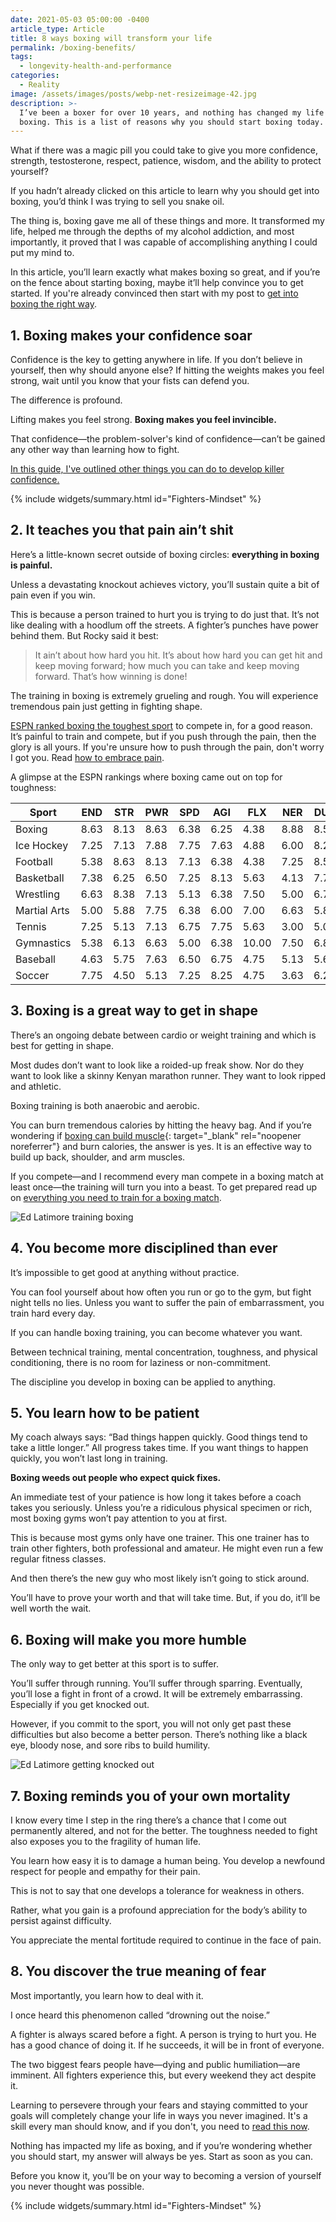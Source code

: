 ```yaml
---
date: 2021-05-03 05:00:00 -0400
article_type: Article
title: 8 ways boxing will transform your life
permalink: /boxing-benefits/
tags:
  - longevity-health-and-performance
categories:
  - Reality
image: /assets/images/posts/webp-net-resizeimage-42.jpg
description: >-
  I’ve been a boxer for over 10 years, and nothing has changed my life more than
  boxing. This is a list of reasons why you should start boxing today.
---
```

What if there was a magic pill you could take to give you more confidence, strength, testosterone, respect, patience, wisdom, and the ability to protect yourself?

If you hadn’t already clicked on this article to learn why you should get into boxing, you’d think I was trying to sell you snake oil.

The thing is, boxing gave me all of these things and more. It transformed my life, helped me through the depths of my alcohol addiction, and most importantly, it proved that I was capable of accomplishing anything I could put my mind to.

In this article, you’ll learn exactly what makes boxing so great, and if you’re on the fence about starting boxing, maybe it’ll help convince you to get started. If you're already convinced then start with my post to [get into boxing the right way](https://edlatimore.com/how-to-get-into-boxing/).

## 1\. Boxing makes your confidence soar

Confidence is the key to getting anywhere in life. If you don’t believe in yourself, then why should anyone else? If hitting the weights makes you feel strong, wait until you know that your fists can defend you.

The difference is profound.

Lifting makes you feel strong. **Boxing makes you feel invincible.**

That confidence—the problem-solver's kind of confidence—can’t be gained any other way than learning how to fight.

[In this guide, I've outlined other things you can do to develop killer confidence.](/resources/four-confidences/)

{% include widgets/summary.html id="Fighters-Mindset" %}

## 2\. It teaches you that pain ain’t shit

Here’s a little-known secret outside of boxing circles: **everything in boxing is painful.**

Unless a devastating knockout achieves victory, you’ll sustain quite a bit of pain even if you win.

This is because a person trained to hurt you is trying to do just that. It’s not like dealing with a hoodlum off the streets. A fighter’s punches have power behind them. But Rocky said it best:

> It ain’t about how hard you hit. It’s about how hard you can get hit and keep moving forward; how much you can take and keep moving forward. That’s how winning is done!

The training in boxing is extremely grueling and rough. You will experience tremendous pain just getting in fighting shape.

[ESPN ranked boxing the toughest sport](http://www.espn.com/espn/page2/sportSkills) to compete in, for a good reason. It’s painful to train and compete, but if you push through the pain, then the glory is all yours. If you're unsure how to push through the pain, don't worry I got you. Read [how to embrace pain](https://edlatimore.com/pushing-through-the-pain/).

A glimpse at the ESPN rankings where boxing came out on top for toughness:

| Sport | END | STR | PWR | SPD | AGI | FLX | NER | DUR | HAN | ANA | Total | Rank |
| --- | --- | --- | --- | --- | --- | --- | --- | --- | --- | --- | --- | --- |
| Boxing | 8\.63 | 8\.13 | 8\.63 | 6\.38 | 6\.25 | 4\.38 | 8\.88 | 8\.50 | 7\.00 | 5\.63 | 72\.375 | 1 |
| Ice Hockey | 7\.25 | 7\.13 | 7\.88 | 7\.75 | 7\.63 | 4\.88 | 6\.00 | 8\.25 | 7\.50 | 7\.50 | 71\.750 | 2 |
| Football | 5\.38 | 8\.63 | 8\.13 | 7\.13 | 6\.38 | 4\.38 | 7\.25 | 8\.50 | 5\.50 | 7\.13 | 68\.375 | 3 |
| Basketball | 7\.38 | 6\.25 | 6\.50 | 7\.25 | 8\.13 | 5\.63 | 4\.13 | 7\.75 | 7\.50 | 7\.38 | 67\.875 | 4 |
| Wrestling | 6\.63 | 8\.38 | 7\.13 | 5\.13 | 6\.38 | 7\.50 | 5\.00 | 6\.75 | 4\.25 | 6\.38 | 63\.500 | 5 |
| Martial Arts | 5\.00 | 5\.88 | 7\.75 | 6\.38 | 6\.00 | 7\.00 | 6\.63 | 5\.88 | 6\.00 | 6\.88 | 63\.375 | 6 |
| Tennis | 7\.25 | 5\.13 | 7\.13 | 6\.75 | 7\.75 | 5\.63 | 3\.00 | 5\.00 | 8\.38 | 6\.75 | 62\.750 | 7 |
| Gymnastics | 5\.38 | 6\.13 | 6\.63 | 5\.00 | 6\.38 | 10\.00 | 7\.50 | 6\.88 | 4\.50 | 4\.13 | 62\.500 | 8 |
| Baseball | 4\.63 | 5\.75 | 7\.63 | 6\.50 | 6\.75 | 4\.75 | 5\.13 | 5\.63 | 9\.25 | 6\.25 | 62\.250 | 9 |
| Soccer | 7\.75 | 4\.50 | 5\.13 | 7\.25 | 8\.25 | 4\.75 | 3\.63 | 6\.25 | 6\.50 | 7\.50 | 61\.500 | 10 |

## 3\. Boxing is a great way to get in shape

There’s an ongoing debate between cardio or weight training and which is best for getting in shape.

Most dudes don’t want to look like a roided-up freak show. Nor do they want to look like a skinny Kenyan marathon runner. They want to look ripped and athletic.

Boxing training is both anaerobic and aerobic.

You can burn tremendous calories by hitting the heavy bag. And if you’re wondering if [boxing can build muscle](https://totalshape.com/fitness/does-boxing-build-muscle/){: target="_blank" rel="noopener noreferrer"} and burn calories, the answer is yes. It is an effective way to build up back, shoulder, and arm muscles.

If you compete—and I recommend every man compete in a boxing match at least once—the training will turn you into a beast. To get prepared read up on [everything you need to train for a boxing match](/boxing-training/).

![Ed Latimore training boxing](/assets/images/posts/ed-posing.jpg "Getting in shape is a great reason to box")

## 4\. You become more disciplined than ever

It’s impossible to get good at anything without practice.

You can fool yourself about how often you run or go to the gym, but fight night tells no lies. Unless you want to suffer the pain of embarrassment, you train hard every day.

If you can handle boxing training, you can become whatever you want.

Between technical training, mental concentration, toughness, and physical conditioning, there is no room for laziness or non-commitment.

The discipline you develop in boxing can be applied to anything.

## 5\. You learn how to be patient

My coach always says: “Bad things happen quickly. Good things tend to take a little longer.” All progress takes time. If you want things to happen quickly, you won’t last long in training.

**Boxing weeds out people who expect quick fixes.**

An immediate test of your patience is how long it takes before a coach takes you seriously. Unless you’re a ridiculous physical specimen or rich, most boxing gyms won’t pay attention to you at first.

This is because most gyms only have one trainer. This one trainer has to train other fighters, both professional and amateur. He might even run a few regular fitness classes.

And then there’s the new guy who most likely isn’t going to stick around.

You’ll have to prove your worth and that will take time. But, if you do, it’ll be well worth the wait.

## 6\. Boxing will make you more humble

The only way to get better at this sport is to suffer.

You’ll suffer through running. You’ll suffer through sparring. Eventually, you’ll lose a fight in front of a crowd. It will be extremely embarrassing. Especially if you get knocked out.

However, if you commit to the sport, you will not only get past these difficulties but also become a better person. There’s nothing like a black eye, bloody nose, and sore ribs to build humility.

![Ed Latimore getting knocked out](/assets/images/posts/ed-knocked-out.jpg "I lost my first televised professional fight, getting knocked out in the process. Talk about getting humbled.")

## 7\. Boxing reminds you of your own mortality

I know every time I step in the ring there’s a chance that I come out permanently altered, and not for the better. The toughness needed to fight also exposes you to the fragility of human life.

You learn how easy it is to damage a human being. You develop a newfound respect for people and empathy for their pain.

This is not to say that one develops a tolerance for weakness in others.

Rather, what you gain is a profound appreciation for the body’s ability to persist against difficulty.

You appreciate the mental fortitude required to continue in the face of pain.

## 8\. You discover the true meaning of fear

Most importantly, you learn how to deal with it.

I once heard this phenomenon called “drowning out the noise.”

A fighter is always scared before a fight. A person is trying to hurt you. He has a good chance of doing it. If he succeeds, it will be in front of everyone.

The two biggest fears people have—dying and public humiliation—are imminent. All fighters experience this, but every weekend they act despite it.

Learning to persevere through your fears and staying committed to your goals will completely change your life in ways you never imagined. It's a skill every man should know, and if you don't, you need to [read this now](https://edlatimore.com/how-to-overcome-fear/).

Nothing has impacted my life as boxing, and if you’re wondering whether you should start, my answer will always be yes. Start as soon as you can.

Before you know it, you’ll be on your way to becoming a version of yourself you never thought was possible.

{% include widgets/summary.html id="Fighters-Mindset" %}